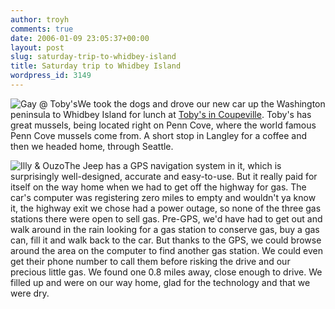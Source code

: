 ```yaml
---
author: troyh
comments: true
date: 2006-01-09 23:05:37+00:00
layout: post
slug: saturday-trip-to-whidbey-island
title: Saturday trip to Whidbey Island
wordpress_id: 3149
---
```


![Gay @ Toby's](http://static.flickr.com/41/84540846_8ff303bb4f_m.jpg)We took the dogs and drove our new car up the Washington peninsula to Whidbey Island for lunch at [Toby's in Coupeville](http://www.pioneernet.net/tobys/). Toby's has great mussels, being located right on Penn Cove, where the world famous Penn Cove mussels come from. A short stop in Langley for a coffee and then we headed home, through Seattle.

![Illy & Ouzo](http://static.flickr.com/41/84551991_d447df0ff8_m.jpg)The Jeep has a GPS navigation system in it, which is surprisingly well-designed, accurate and easy-to-use. But it really paid for itself on the way home when we had to get off the highway for gas. The car's computer was registering zero miles to empty and wouldn't ya know it, the highway exit we chose had a power outage, so none of the three gas stations there were open to sell gas. Pre-GPS, we'd have had to get out and walk around in the rain looking for a gas station to conserve gas, buy a gas can, fill it and walk back to the car. But thanks to the GPS, we could browse around the area on the computer to find another gas station. We could even get their phone number to call them before risking the drive and our precious little gas. We found one 0.8 miles away, close enough to drive. We filled up and were on our way home, glad for the technology and that we were dry.
